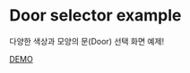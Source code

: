 # Door selector example

다양한 색상과 모양의 문(Door) 선택 화면 예제!

[DEMO](https://dreamy-mcnulty-986c58.netlify.app/)

